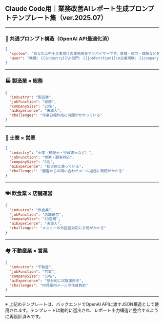 ## Claude Code用｜業務改善AIレポート生成プロンプトテンプレート集（ver.2025.07）

---

### 📘 共通プロンプト構造（OpenAI API最適化済）

```json
{
  "system": "あなたは中小企業向けの業務改善アドバイザーです。業種・部門・課題などをもとに、ChatGPTなどの生成AIを活用した具体的な業務効率化の提案を行ってください。出力形式は以下に従ってください：\n1. summary（概要）\n2. recommendations（具体的な提案：3〜5項目）\n3. promptExample（ChatGPT用プロンプト例）",
  "user": "業種: {{industry}}\n部門: {{jobFunction}}\n企業規模: {{companySize}}\nAI経験: {{aiExperience}}\n課題: {{challenges}}"
}
```

---

### 🏭 製造業 × 総務
```json
{
  "industry": "製造業",
  "jobFunction": "総務",
  "companySize": "20名",
  "aiExperience": "未導入",
  "challenges": "作業日報作成に時間がかかっている"
}
```

---

### 🏢 士業 × 営業
```json
{
  "industry": "士業（税理士・行政書士など）",
  "jobFunction": "営業・顧客対応",
  "companySize": "5名",
  "aiExperience": "初歩的に使っている",
  "challenges": "顧客からの問い合わせメール返信に時間がかかる"
}
```

---

### 🍽 飲食業 × 店舗運営
```json
{
  "industry": "飲食業",
  "jobFunction": "店舗運営",
  "companySize": "10店舗",
  "aiExperience": "未導入",
  "challenges": "メニューの外国語対応に手間がかかる"
}
```

---

### 🏘 不動産業 × 営業
```json
{
  "industry": "不動産",
  "jobFunction": "営業",
  "companySize": "30名",
  "aiExperience": "部分的に試験運用中",
  "challenges": "内見案内メールの作成負担"
}
```

---

※ 上記のテンプレートは、バックエンドでOpenAI APIに渡すJSON構造として使用されます。テンプレートは動的に選出され、レポート出力構造と整合するように再設計済みです。

